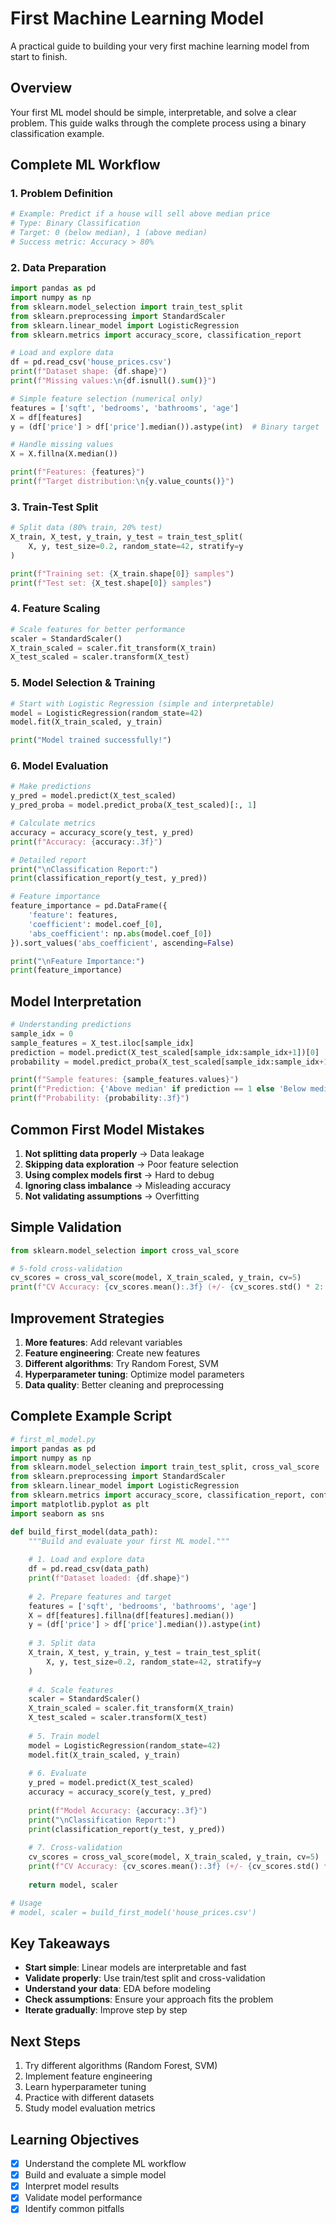 # First Machine Learning Model

A practical guide to building your very first machine learning model from start to finish.

## Overview
Your first ML model should be simple, interpretable, and solve a clear problem. This guide walks through the complete process using a binary classification example.

## Complete ML Workflow

### 1. Problem Definition
```python
# Example: Predict if a house will sell above median price
# Type: Binary Classification
# Target: 0 (below median), 1 (above median)
# Success metric: Accuracy > 80%
```

### 2. Data Preparation
```python
import pandas as pd
import numpy as np
from sklearn.model_selection import train_test_split
from sklearn.preprocessing import StandardScaler
from sklearn.linear_model import LogisticRegression
from sklearn.metrics import accuracy_score, classification_report

# Load and explore data
df = pd.read_csv('house_prices.csv')
print(f"Dataset shape: {df.shape}")
print(f"Missing values:\n{df.isnull().sum()}")

# Simple feature selection (numerical only)
features = ['sqft', 'bedrooms', 'bathrooms', 'age']
X = df[features]
y = (df['price'] > df['price'].median()).astype(int)  # Binary target

# Handle missing values
X = X.fillna(X.median())

print(f"Features: {features}")
print(f"Target distribution:\n{y.value_counts()}")
```

### 3. Train-Test Split
```python
# Split data (80% train, 20% test)
X_train, X_test, y_train, y_test = train_test_split(
    X, y, test_size=0.2, random_state=42, stratify=y
)

print(f"Training set: {X_train.shape[0]} samples")
print(f"Test set: {X_test.shape[0]} samples")
```

### 4. Feature Scaling
```python
# Scale features for better performance
scaler = StandardScaler()
X_train_scaled = scaler.fit_transform(X_train)
X_test_scaled = scaler.transform(X_test)
```

### 5. Model Selection & Training
```python
# Start with Logistic Regression (simple and interpretable)
model = LogisticRegression(random_state=42)
model.fit(X_train_scaled, y_train)

print("Model trained successfully!")
```

### 6. Model Evaluation
```python
# Make predictions
y_pred = model.predict(X_test_scaled)
y_pred_proba = model.predict_proba(X_test_scaled)[:, 1]

# Calculate metrics
accuracy = accuracy_score(y_test, y_pred)
print(f"Accuracy: {accuracy:.3f}")

# Detailed report
print("\nClassification Report:")
print(classification_report(y_test, y_pred))

# Feature importance
feature_importance = pd.DataFrame({
    'feature': features,
    'coefficient': model.coef_[0],
    'abs_coefficient': np.abs(model.coef_[0])
}).sort_values('abs_coefficient', ascending=False)

print("\nFeature Importance:")
print(feature_importance)
```

## Model Interpretation
```python
# Understanding predictions
sample_idx = 0
sample_features = X_test.iloc[sample_idx]
prediction = model.predict(X_test_scaled[sample_idx:sample_idx+1])[0]
probability = model.predict_proba(X_test_scaled[sample_idx:sample_idx+1])[0, 1]

print(f"Sample features: {sample_features.values}")
print(f"Prediction: {'Above median' if prediction == 1 else 'Below median'}")
print(f"Probability: {probability:.3f}")
```

## Common First Model Mistakes
1. **Not splitting data properly** → Data leakage
2. **Skipping data exploration** → Poor feature selection
3. **Using complex models first** → Hard to debug
4. **Ignoring class imbalance** → Misleading accuracy
5. **Not validating assumptions** → Overfitting

## Simple Validation
```python
from sklearn.model_selection import cross_val_score

# 5-fold cross-validation
cv_scores = cross_val_score(model, X_train_scaled, y_train, cv=5)
print(f"CV Accuracy: {cv_scores.mean():.3f} (+/- {cv_scores.std() * 2:.3f})")
```

## Improvement Strategies
1. **More features**: Add relevant variables
2. **Feature engineering**: Create new features
3. **Different algorithms**: Try Random Forest, SVM
4. **Hyperparameter tuning**: Optimize model parameters
5. **Data quality**: Better cleaning and preprocessing

## Complete Example Script
```python
# first_ml_model.py
import pandas as pd
import numpy as np
from sklearn.model_selection import train_test_split, cross_val_score
from sklearn.preprocessing import StandardScaler
from sklearn.linear_model import LogisticRegression
from sklearn.metrics import accuracy_score, classification_report, confusion_matrix
import matplotlib.pyplot as plt
import seaborn as sns

def build_first_model(data_path):
    """Build and evaluate your first ML model."""
    
    # 1. Load and explore data
    df = pd.read_csv(data_path)
    print(f"Dataset loaded: {df.shape}")
    
    # 2. Prepare features and target
    features = ['sqft', 'bedrooms', 'bathrooms', 'age']
    X = df[features].fillna(df[features].median())
    y = (df['price'] > df['price'].median()).astype(int)
    
    # 3. Split data
    X_train, X_test, y_train, y_test = train_test_split(
        X, y, test_size=0.2, random_state=42, stratify=y
    )
    
    # 4. Scale features
    scaler = StandardScaler()
    X_train_scaled = scaler.fit_transform(X_train)
    X_test_scaled = scaler.transform(X_test)
    
    # 5. Train model
    model = LogisticRegression(random_state=42)
    model.fit(X_train_scaled, y_train)
    
    # 6. Evaluate
    y_pred = model.predict(X_test_scaled)
    accuracy = accuracy_score(y_test, y_pred)
    
    print(f"Model Accuracy: {accuracy:.3f}")
    print("\nClassification Report:")
    print(classification_report(y_test, y_pred))
    
    # 7. Cross-validation
    cv_scores = cross_val_score(model, X_train_scaled, y_train, cv=5)
    print(f"CV Accuracy: {cv_scores.mean():.3f} (+/- {cv_scores.std() * 2:.3f})")
    
    return model, scaler

# Usage
# model, scaler = build_first_model('house_prices.csv')
```

## Key Takeaways
- **Start simple**: Linear models are interpretable and fast
- **Validate properly**: Use train/test split and cross-validation
- **Understand your data**: EDA before modeling
- **Check assumptions**: Ensure your approach fits the problem
- **Iterate gradually**: Improve step by step

## Next Steps
1. Try different algorithms (Random Forest, SVM)
2. Implement feature engineering
3. Learn hyperparameter tuning
4. Practice with different datasets
5. Study model evaluation metrics

## Learning Objectives
- [x] Understand the complete ML workflow
- [x] Build and evaluate a simple model
- [x] Interpret model results
- [x] Validate model performance
- [x] Identify common pitfalls
